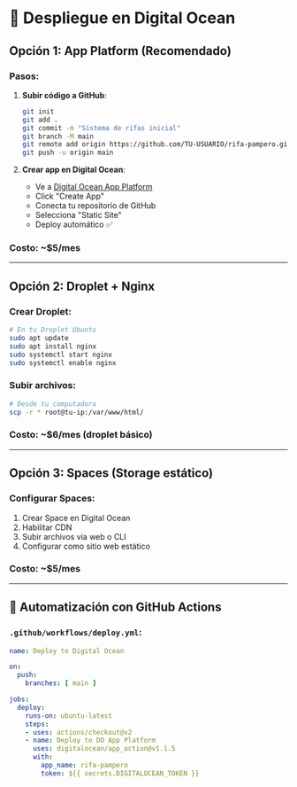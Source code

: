 # 🚀 Despliegue en Digital Ocean

## Opción 1: App Platform (Recomendado)

### Pasos:
1. **Subir código a GitHub**:
   ```bash
   git init
   git add .
   git commit -m "Sistema de rifas inicial"
   git branch -M main
   git remote add origin https://github.com/TU-USUARIO/rifa-pampero.git
   git push -u origin main
   ```

2. **Crear app en Digital Ocean**:
   - Ve a [Digital Ocean App Platform](https://cloud.digitalocean.com/apps)
   - Click "Create App"
   - Conecta tu repositorio de GitHub
   - Selecciona "Static Site"
   - Deploy automático ✅

### Costo: ~$5/mes

---

## Opción 2: Droplet + Nginx

### Crear Droplet:
```bash
# En tu Droplet Ubuntu
sudo apt update
sudo apt install nginx
sudo systemctl start nginx
sudo systemctl enable nginx
```

### Subir archivos:
```bash
# Desde tu computadora
scp -r * root@tu-ip:/var/www/html/
```

### Costo: ~$6/mes (droplet básico)

---

## Opción 3: Spaces (Storage estático)

### Configurar Spaces:
1. Crear Space en Digital Ocean
2. Habilitar CDN
3. Subir archivos via web o CLI
4. Configurar como sitio web estático

### Costo: ~$5/mes

---

## 🔧 Automatización con GitHub Actions

### `.github/workflows/deploy.yml`:
```yaml
name: Deploy to Digital Ocean

on:
  push:
    branches: [ main ]

jobs:
  deploy:
    runs-on: ubuntu-latest
    steps:
    - uses: actions/checkout@v2
    - name: Deploy to DO App Platform
      uses: digitalocean/app_action@v1.1.5
      with:
        app_name: rifa-pampero
        token: ${{ secrets.DIGITALOCEAN_TOKEN }}
```